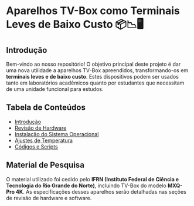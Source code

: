 # Aparelhos TV-Box como Terminais Leves de Baixo Custo :package::chart_with_downwards_trend::desktop_computer:

## Introdução
Bem-vindo ao nosso repositório! O objetivo principal deste projeto é dar uma nova utilidade a aparelhos TV-Box apreendidos, transformando-os em **terminais leves e de baixo custo**. Estes dispositivos podem ser usados tanto em laboratórios acadêmicos quanto por estudantes que necessitam de uma unidade funcional para estudos.

## Tabela de Conteúdos
- [Introdução](#introdução)
- [Revisão de Hardware](docs/HARDWARE.md)
- [Instalação do Sistema Operacional](docs/INSTALL.md)
- [Ajustes de Temperatura](docs/TEMPERATURE.md)
- [Códigos e Scripts](scripts/)

## Material de Pesquisa
O material utilizado foi cedido pelo **IFRN (Instituto Federal de Ciência e Tecnologia do Rio Grande do Norte)**, incluindo TV-Box do modelo **MXQ-Pro 4K**. As especificações desses aparelhos serão detalhadas nas seções de revisão de hardware e software.
